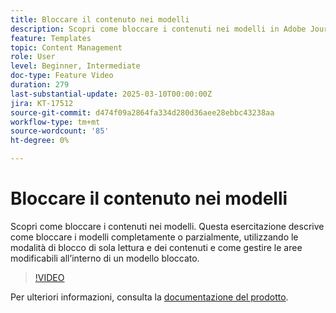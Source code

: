```yaml
---
title: Bloccare il contenuto nei modelli
description: Scopri come bloccare i contenuti nei modelli in Adobe Journey Optimizer (AJO). Questa esercitazione descrive come bloccare i modelli completamente o parzialmente, utilizzando le modalità di blocco di sola lettura e dei contenuti e come gestire le aree modificabili all’interno di un modello bloccato.
feature: Templates
topic: Content Management
role: User
level: Beginner, Intermediate
doc-type: Feature Video
duration: 279
last-substantial-update: 2025-03-10T00:00:00Z
jira: KT-17512
source-git-commit: d474f09a2864fa334d280d36aee28ebbc43238aa
workflow-type: tm+mt
source-wordcount: '85'
ht-degree: 0%

---
```



# Bloccare il contenuto nei modelli

Scopri come bloccare i contenuti nei modelli. Questa esercitazione descrive come bloccare i modelli completamente o parzialmente, utilizzando le modalità di blocco di sola lettura e dei contenuti e come gestire le aree modificabili all’interno di un modello bloccato.

>[!VIDEO](https://video.tv.adobe.com/v/3451591/?learn=on&enablevpops)

Per ulteriori informazioni, consulta la [documentazione del prodotto](https://experienceleague.adobe.com/en/docs/journey-optimizer/using/content-management/content-templates/content-locking).
